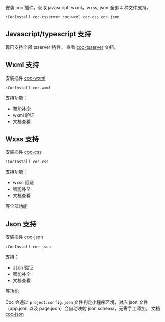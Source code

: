 安装 coc 插件，获取 javascript, wxml，wxss, json 全部 4 种文件支持。

```
:CocInstall coc-tsserver coc-wxml coc-css coc-json
```

## Javascript/typescript 支持

现已支持全部 tsserver 特性。
查看 [coc-tsserver](https://github.com/neoclide/coc-tsserver) 文档。

## Wxml 支持

安装插件 [coc-wxml](https://github.com/neoclide/coc-wxml)

```
:CocInstall coc-wxml
```
支持功能：

* 智能补全
* wxml 验证
* 文档查看


## Wxss 支持

安装插件 [coc-css](https://github.com/neoclide/coc-css)

```
:CocInstall coc-css
```
支持功能：

* wxss 验证
* 智能补全
* 文档查看

等全部功能

## Json 支持


安装插件 [coc-json](https://github.com/neoclide/coc-json)

```
:CocInstall coc-json
```
支持：

* Json 验证
* 智能补全
* 文档查看

等功能。

Coc 会通过 `project.config.json` 文件判定小程序环境，对应 json 文件（app.json 以及 page.json）会自动映射 json schema，无需手工添加。
文档 [coc-json](https://github.com/neoclide/coc-json)